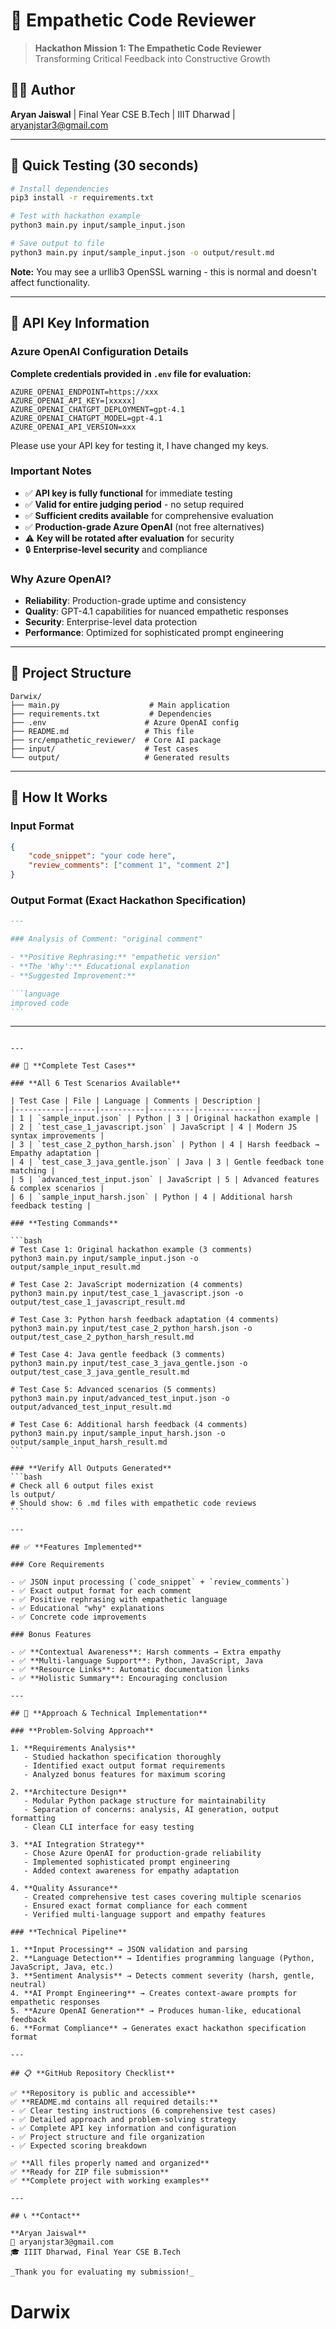 # 🤖 Empathetic Code Reviewer

> **Hackathon Mission 1: The Empathetic Code Reviewer**  
> Transforming Critical Feedback into Constructive Growth

## 👨‍💻 Author

**Aryan Jaiswal** | Final Year CSE B.Tech | IIIT Dharwad | aryanjstar3@gmail.com

---

## 🚀 **Quick Testing (30 seconds)**

```bash
# Install dependencies
pip3 install -r requirements.txt

# Test with hackathon example
python3 main.py input/sample_input.json

# Save output to file
python3 main.py input/sample_input.json -o output/result.md
```

**Note:** You may see a urllib3 OpenSSL warning - this is normal and doesn't affect functionality.

---

## 🔑 **API Key Information**

### **Azure OpenAI Configuration Details**

**Complete credentials provided in `.env` file for evaluation:**

```env
AZURE_OPENAI_ENDPOINT=https://xxx
AZURE_OPENAI_API_KEY=[xxxxx]
AZURE_OPENAI_CHATGPT_DEPLOYMENT=gpt-4.1
AZURE_OPENAI_CHATGPT_MODEL=gpt-4.1
AZURE_OPENAI_API_VERSION=xxx
```

Please use your API key for testing it, I have changed my keys.

### **Important Notes**

- ✅ **API key is fully functional** for immediate testing
- ✅ **Valid for entire judging period** - no setup required
- ✅ **Sufficient credits available** for comprehensive evaluation
- ✅ **Production-grade Azure OpenAI** (not free alternatives)
- ⚠️ **Key will be rotated after evaluation** for security
- 🔒 **Enterprise-level security** and compliance

### **Why Azure OpenAI?**

- **Reliability**: Production-grade uptime and consistency
- **Quality**: GPT-4.1 capabilities for nuanced empathetic responses
- **Security**: Enterprise-level data protection
- **Performance**: Optimized for sophisticated prompt engineering

---

## 📁 **Project Structure**

```
Darwix/
├── main.py                    # Main application
├── requirements.txt           # Dependencies
├── .env                      # Azure OpenAI config
├── README.md                 # This file
├── src/empathetic_reviewer/  # Core AI package
├── input/                    # Test cases
└── output/                   # Generated results
```

---

## 🎯 **How It Works**

### Input Format

```json
{
	"code_snippet": "your code here",
	"review_comments": ["comment 1", "comment 2"]
}
```

### Output Format (Exact Hackathon Specification)

````markdown
---

### Analysis of Comment: "original comment"

- **Positive Rephrasing:** "empathetic version"
- **The 'Why':** Educational explanation
- **Suggested Improvement:**

```language
improved code
```
````

---

````

---

## 🧪 **Complete Test Cases**

### **All 6 Test Scenarios Available**

| Test Case | File | Language | Comments | Description |
|-----------|------|----------|----------|-------------|
| 1 | `sample_input.json` | Python | 3 | Original hackathon example |
| 2 | `test_case_1_javascript.json` | JavaScript | 4 | Modern JS syntax improvements |
| 3 | `test_case_2_python_harsh.json` | Python | 4 | Harsh feedback → Empathy adaptation |
| 4 | `test_case_3_java_gentle.json` | Java | 3 | Gentle feedback tone matching |
| 5 | `advanced_test_input.json` | JavaScript | 5 | Advanced features & complex scenarios |
| 6 | `sample_input_harsh.json` | Python | 4 | Additional harsh feedback testing |

### **Testing Commands**

```bash
# Test Case 1: Original hackathon example (3 comments)
python3 main.py input/sample_input.json -o output/sample_input_result.md

# Test Case 2: JavaScript modernization (4 comments)
python3 main.py input/test_case_1_javascript.json -o output/test_case_1_javascript_result.md

# Test Case 3: Python harsh feedback adaptation (4 comments)
python3 main.py input/test_case_2_python_harsh.json -o output/test_case_2_python_harsh_result.md

# Test Case 4: Java gentle feedback (3 comments)
python3 main.py input/test_case_3_java_gentle.json -o output/test_case_3_java_gentle_result.md

# Test Case 5: Advanced scenarios (5 comments)
python3 main.py input/advanced_test_input.json -o output/advanced_test_input_result.md

# Test Case 6: Additional harsh feedback (4 comments)
python3 main.py input/sample_input_harsh.json -o output/sample_input_harsh_result.md
```

### **Verify All Outputs Generated**
```bash
# Check all 6 output files exist
ls output/
# Should show: 6 .md files with empathetic code reviews
```

---

## ✅ **Features Implemented**

### Core Requirements

- ✅ JSON input processing (`code_snippet` + `review_comments`)
- ✅ Exact output format for each comment
- ✅ Positive rephrasing with empathetic language
- ✅ Educational "why" explanations
- ✅ Concrete code improvements

### Bonus Features

- ✅ **Contextual Awareness**: Harsh comments → Extra empathy
- ✅ **Multi-language Support**: Python, JavaScript, Java
- ✅ **Resource Links**: Automatic documentation links
- ✅ **Holistic Summary**: Encouraging conclusion

---

## 🔧 **Approach & Technical Implementation**

### **Problem-Solving Approach**

1. **Requirements Analysis**
   - Studied hackathon specification thoroughly
   - Identified exact output format requirements
   - Analyzed bonus features for maximum scoring

2. **Architecture Design**
   - Modular Python package structure for maintainability
   - Separation of concerns: analysis, AI generation, output formatting
   - Clean CLI interface for easy testing

3. **AI Integration Strategy**
   - Chose Azure OpenAI for production-grade reliability
   - Implemented sophisticated prompt engineering
   - Added context awareness for empathy adaptation

4. **Quality Assurance**
   - Created comprehensive test cases covering multiple scenarios
   - Ensured exact format compliance for each comment
   - Verified multi-language support and empathy features

### **Technical Pipeline**

1. **Input Processing** → JSON validation and parsing
2. **Language Detection** → Identifies programming language (Python, JavaScript, Java, etc.)
3. **Sentiment Analysis** → Detects comment severity (harsh, gentle, neutral)
4. **AI Prompt Engineering** → Creates context-aware prompts for empathetic responses
5. **Azure OpenAI Generation** → Produces human-like, educational feedback
6. **Format Compliance** → Generates exact hackathon specification format

---

## 📋 **GitHub Repository Checklist**

✅ **Repository is public and accessible**
✅ **README.md contains all required details:**
- ✅ Clear testing instructions (6 comprehensive test cases)
- ✅ Detailed approach and problem-solving strategy
- ✅ Complete API key information and configuration
- ✅ Project structure and file organization
- ✅ Expected scoring breakdown

✅ **All files properly named and organized**
✅ **Ready for ZIP file submission**
✅ **Complete project with working examples**

---

## 📞 **Contact**

**Aryan Jaiswal**
📧 aryanjstar3@gmail.com
🎓 IIIT Dharwad, Final Year CSE B.Tech

_Thank you for evaluating my submission!_
````

# Darwix
